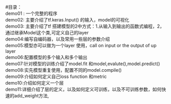 #目录：<br>
  demo01 : 一个完整的程序<br>
  demo02: 主要介绍了tf.keras.Input() 的输入，model的可视化<br>
  demo03: 主要介绍了tf 搭建模型的2中方式：1.从输入到输出的函数式编程，2，通过继承Model这个类,可定义自己的layer<br>
  demo04:编写自编码器，以及常用一些层的参数介绍<br>
  demo05:模型亦可以做为一个layer 使用，call on input or the output of up layer<br>
  demo06:配置模型的多个输入和多个输出<br>
  demo07:针对模型的训练介绍了model.fit 和model,evalute(),model.predict()<br>
  demo08:实先模型重复使用，配置不同的model.compile()<br>
  demo09:介绍如何定义自己loss function 和metric<br>
  demo10:介绍如何定义一个层<br>
  demo11:详细介绍了层的定义，以及如何定义可训练，以及不可训练参数，如何快速的add_weight方法,
